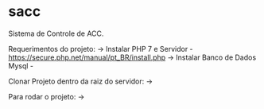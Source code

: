 # sacc
Sistema de Controle de ACC.

Requerimentos do projeto:
-> Instalar PHP 7  e Servidor - https://secure.php.net/manual/pt_BR/install.php
-> Instalar Banco de Dados Mysql - 

Clonar Projeto dentro da raiz do servidor: 
-> 

Para rodar o projeto:
-> 
